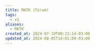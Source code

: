 ```yaml
---
title: MATK (Toram)
tags:
  - v1
aliases:
  - MATK
created_at: 2024-07-10T00:23:14-03:00
updated_at: 2024-08-05T14:01:00-03:00
---
```



